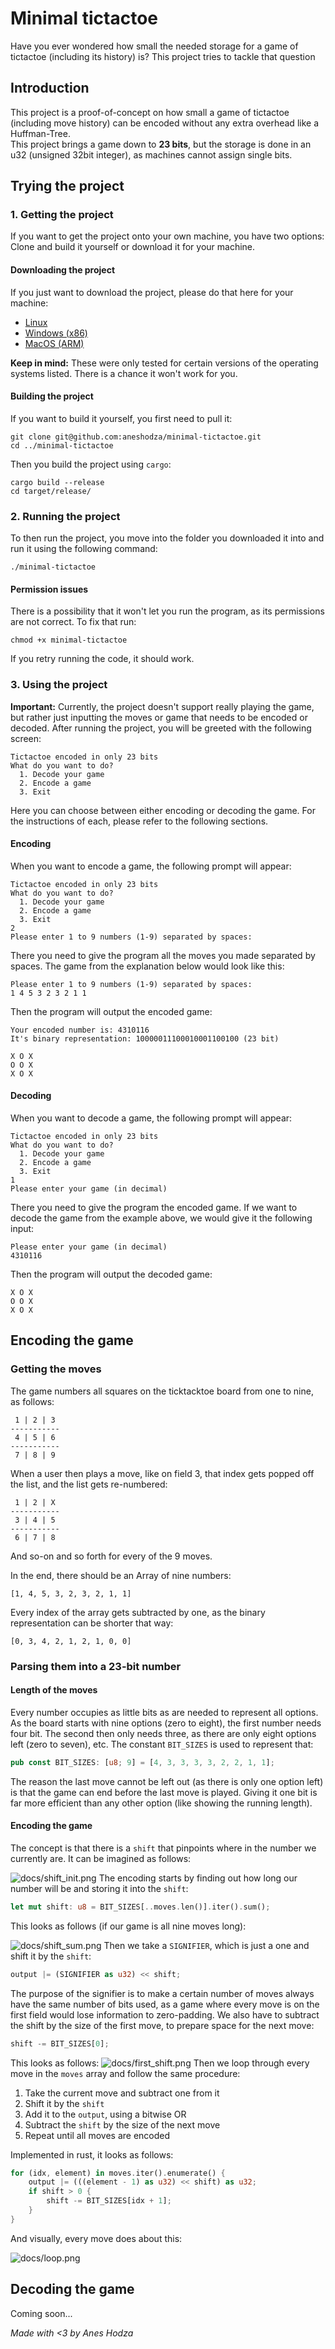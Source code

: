 # Minimal tictactoe
Have you ever wondered how small the needed storage for a game of tictactoe (including its history) is? This project tries to tackle that question
## Introduction
This project is a proof-of-concept on how small a game of tictactoe (including move history) can be encoded without any extra overhead like a Huffman-Tree.  
This project brings a game down to **23 bits**, but the storage is done in an u32 (unsigned 32bit integer), as machines cannot assign single bits.

## Trying the project
### 1. Getting the project
If you want to get the project onto your own machine, you have two options: Clone and build it yourself or download it for your machine.
#### Downloading the project
If you just want to download the project, please do that here for your machine:
* [Linux](https://drive.google.com/uc?export=download&id=1iX4Iq5KXK38x2_sv_qPkL7wAtGUq8nS8)
* [Windows (x86)](https://drive.google.com/uc?export=download&id=1W0BpVFOqLISQAX_Z3FP3guZf-doIEUuV)
* [MacOS (ARM)](https://drive.google.com/uc?export=download&id=10_o0qdmZh3KS1GVpC3deCeKLTo8-i92c)

**Keep in mind:** These were only tested for certain versions of the operating systems listed. There is a chance it
won't work for you.

#### Building the project
If you want to build it yourself, you first need to pull it:
```
git clone git@github.com:aneshodza/minimal-tictactoe.git
cd ../minimal-tictactoe
```
Then you build the project using `cargo`:
```
cargo build --release
cd target/release/
```

### 2. Running the project
To then run the project, you move into the folder you downloaded it into and run it using the following command:
```
./minimal-tictactoe
```
#### Permission issues
There is a possibility that it won't let you run the program, as its permissions are not correct. To fix that run:
```
chmod +x minimal-tictactoe
```
If you retry running the code, it should work.

### 3. Using the project
**Important:** Currently, the project doesn't support really playing the game, but rather just inputting the moves or game
that needs to be encoded or decoded.
After running the project, you will be greeted with the following screen:
```
Tictactoe encoded in only 23 bits
What do you want to do?
  1. Decode your game
  2. Encode a game
  3. Exit
```
Here you can choose between either encoding or decoding the game. For the instructions of each, please refer to the
following sections.
#### Encoding
When you want to encode a game, the following prompt will appear:
```
Tictactoe encoded in only 23 bits
What do you want to do?
  1. Decode your game
  2. Encode a game
  3. Exit
2
Please enter 1 to 9 numbers (1-9) separated by spaces:
```
There you need to give the program all the moves you made separated by spaces. The game from the explanation below
would look like this:
```
Please enter 1 to 9 numbers (1-9) separated by spaces:
1 4 5 3 2 3 2 1 1
```
Then the program will output the encoded game:
```
Your encoded number is: 4310116
It's binary representation: 10000011100010001100100 (23 bit)

X O X
O O X
X O X
```
#### Decoding
When you want to decode a game, the following prompt will appear:
```
Tictactoe encoded in only 23 bits
What do you want to do?
  1. Decode your game
  2. Encode a game
  3. Exit
1
Please enter your game (in decimal)
```
There you need to give the program the encoded game. If we want to decode the game from the example above, we would
give it the following input:
```
Please enter your game (in decimal)
4310116
```
Then the program will output the decoded game:
```
X O X
O O X
X O X
```

## Encoding the game
### Getting the moves
The game numbers all squares on the ticktacktoe board from one to nine, as follows:
```
 1 | 2 | 3
-----------
 4 | 5 | 6
-----------
 7 | 8 | 9
```
When a user then plays a move, like on field 3, that index gets popped off the list, and the list gets
re-numbered:
```
 1 | 2 | X
-----------
 3 | 4 | 5
-----------
 6 | 7 | 8
```
And so-on and so forth for every of the 9 moves.

In the end, there should be an Array of nine numbers:
```
[1, 4, 5, 3, 2, 3, 2, 1, 1]
```
Every index of the array gets subtracted by one, as the binary representation can be shorter that way:
```
[0, 3, 4, 2, 1, 2, 1, 0, 0]
```
### Parsing them into a 23-bit number
#### Length of the moves
Every number occupies as little bits as are needed to represent all options.
As the board starts with nine options (zero to eight), the first number needs four bit.
The second then only needs three, as there are only eight options left (zero to seven), etc.
The constant `BIT_SIZES` is used to represent that:
```rust
pub const BIT_SIZES: [u8; 9] = [4, 3, 3, 3, 3, 2, 2, 1, 1];
```
The reason the last move cannot be left out (as there is only one option left) is that the game can end before the last
move is played.
Giving it one bit is far more efficient than any other option (like showing the running length).
#### Encoding the game
The concept is that there is a `shift` that pinpoints where in the number we currently are.
It can be imagined as follows:

![docs/shift_init.png](docs/shift_init.png)
The encoding starts by finding out how long our number will be and storing it into the `shift`:
```rust
let mut shift: u8 = BIT_SIZES[..moves.len()].iter().sum();
```
This looks as follows (if our game is all nine moves long):

![docs/shift_sum.png](docs/shift_sum.png)
Then we take a `SIGNIFIER`, which is just a one and shift it by the `shift`:
```rust
output |= (SIGNIFIER as u32) << shift;
```
The purpose of the signifier is to make a certain number of moves
always have the same number of bits used, as a game where every move is on the first field would lose information
to zero-padding.
We also have to subtract the shift by the size of the first move, to prepare space for the next move:
```rust
shift -= BIT_SIZES[0];
```
This looks as follows:
![docs/first_shift.png](docs/first_shift.png)
Then we loop through every move in the `moves` array and follow the same procedure:
1. Take the current move and subtract one from it
2. Shift it by the `shift`
3. Add it to the `output`, using a bitwise OR
4. Subtract the `shift` by the size of the next move
5. Repeat until all moves are encoded

Implemented in rust, it looks as follows:
```rust
for (idx, element) in moves.iter().enumerate() {
    output |= (((element - 1) as u32) << shift) as u32;
    if shift > 0 {
        shift -= BIT_SIZES[idx + 1];
    }
}
```
And visually, every move does about this:

![docs/loop.png](docs/loop.png)

## Decoding the game
Coming soon...

*Made with <3 by Anes Hodza*
